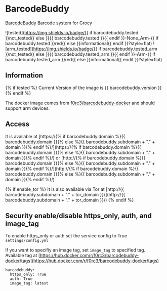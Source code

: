# BarcodeBuddy

[BarcodeBuddy](https://github.com/Forceu/barcodebuddy) Barcode system for Grocy

![tested](https://img.shields.io/badge/{{ if barcodebuddy.tested }}not_tested{{ else }}{{ barcodebuddy.tested }}{{ endif }}-None_Arm-{{ if barcodebuddy.tested }}red{{ else }}informational{{ endif }}?style=flat)
![arm_tested](https://img.shields.io/badge/{{ if barcodebuddy.tested_arm }}not_tested{{ else }}{{ barcodebuddy.tested_arm }}{{ endif }}-Arm-{{ if barcodebuddy.tested_arm }}red{{ else }}informational{{ endif }}?style=flat)

## Information

{% if tested %}
Current Version of the image is {{ barcodebuddy.version }}
{% endif %}

The docker image comes from [f0rc3/barcodebuddy-docker](https://hub.docker.com/r/f0rc3/barcodebuddy-docker) and should support arm devices.

## Access

It is available at [https://{% if barcodebuddy.domain %}{{ barcodebuddy.domain }}{% else %}{{ barcodebuddy.subdomain + "." + domain }}{% endif %}/](https://{% if barcodebuddy.domain %}{{ barcodebuddy.domain }}{% else %}{{ barcodebuddy.subdomain + "." + domain }}{% endif %}/) or [http://{% if barcodebuddy.domain %}{{ barcodebuddy.domain }}{% else %}{{ barcodebuddy.subdomain + "." + domain }}{% endif %}/](http://{% if barcodebuddy.domain %}{{ barcodebuddy.domain }}{% else %}{{ barcodebuddy.subdomain + "." + domain }}{% endif %}/)

{% if enable_tor %}
It is also available via Tor at [http://{{ barcodebuddy.subdomain + "." + tor_domain }}/](http://{{ barcodebuddy.subdomain + "." + tor_domain }}/)
{% endif %}

## Security enable/disable https_only, auth, and image\_tag

To enable https_only or auth set the service config to True
`settings/config.yml`

If you want to specifiy an image tag, set `image_tag` to specified tag.
Available tag at [https://hub.docker.com/r/f0rc3/barcodebuddy-docker/tags](https://hub.docker.com/r/f0rc3/barcodebuddy-docker/tags)

```
barcodebuddy:
  https_only: True
  auth: True
  image_tag: latest
```
